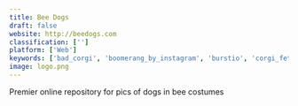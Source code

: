 ```yaml
---
title: Bee Dogs
draft: false 
website: http://beedogs.com
classification: ['']
platform: ['Web']
keywords: ['bad_corgi', 'boomerang_by_instagram', 'burstio', 'corgi_fetch', 'corgi_orgy', 'facebook_stories', 'franz', 'guggy', 'life360_family_locator', 'speakingpuppy', 'squad', 'telegram', 'wafer_messenger', 'yo_stories']
image: logo.png
---
```

Premier online repository for pics of dogs in bee costumes